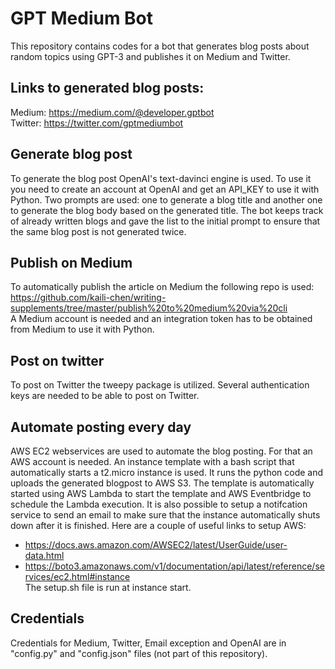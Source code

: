 # GPT Medium Bot
This repository contains codes for a bot that generates blog posts about random topics using GPT-3 and publishes it on Medium and Twitter.

## Links to generated blog posts:
Medium: https://medium.com/@developer.gptbot <br />
Twitter: https://twitter.com/gptmediumbot <br />

## Generate blog post
To generate the blog post OpenAI's text-davinci engine is used. To use it you need to create an account at OpenAI and get an API_KEY to use it with Python.
Two prompts are used: one to generate a blog title and another one to generate the blog body based on the generated title. The bot keeps track of already written blogs and gave the list to the initial prompt to ensure that the same blog post is not generated twice.

## Publish on Medium
To automatically publish the article on Medium the following repo is used: <br />
https://github.com/kaili-chen/writing-supplements/tree/master/publish%20to%20medium%20via%20cli <br />
A Medium account is needed and an integration token has to be obtained from Medium to use it with Python.
 
## Post on twitter
To post on Twitter the tweepy package is utilized. Several authentication keys are needed to be able to post on Twitter.
 
## Automate posting every day
AWS EC2 webservices are used to automate the blog posting. For that an AWS account is needed. An instance template with a bash script that automatically starts a t2.micro instance is used. It runs the python code and uploads the generated blogpost to AWS S3. The template is automatically started using AWS Lambda to start the template and AWS Eventbridge to schedule the Lambda execution. It is also possible to setup a notifcation service to send an email to make sure that the instance automatically shuts down after it is finished.
Here are a couple of useful links to setup AWS:
- https://docs.aws.amazon.com/AWSEC2/latest/UserGuide/user-data.html
- https://boto3.amazonaws.com/v1/documentation/api/latest/reference/services/ec2.html#instance <br />
The setup.sh file is run at instance start.

## Credentials
Credentials for Medium, Twitter, Email exception and OpenAI are in "config.py" and "config.json" files (not part of this repository).
